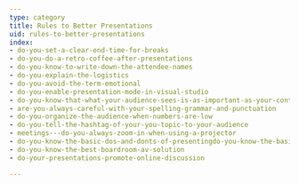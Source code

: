 ```yaml
---
type: category
title: Rules to Better Presentations
uid: rules-to-better-presentations
index:
- do-you-set-a-clear-end-time-for-breaks
- do-you-do-a-retro-coffee-after-presentations
- do-you-know-to-write-down-the-attendee-names
- do-you-explain-the-logistics
- do-you-avoid-the-term-emotional
- do-you-enable-presentation-mode-in-visual-studio
- do-you-know-that-what-your-audience-sees-is-as-important-as-your-content
- are-you-always-careful-with-your-spelling-grammar-and-punctuation
- do-you-organize-the-audience-when-numbers-are-low
- do-you-tell-the-hashtag-of-your-you-topic-to-your-audience
- meetings---do-you-always-zoom-in-when-using-a-projector
- do-you-know-the-basic-dos-and-donts-of-presentingdo-you-know-the-basic-dos-and-donts-of-presenting
- do-you-know-the-best-boardroom-av-solution
- do-your-presentations-promote-online-discussion

---
```




